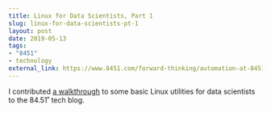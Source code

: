 ```yaml
---
title: Linux for Data Scientists, Part 1
slug: linux-for-data-scientists-pt-1
layout: post
date: 2019-05-13
tags:
- "8451"
- technology
external_link: https://www.8451.com/forward-thinking/automation-at-8451
---
```


I contributed [a walkthrough](https://www.8451.com/forward-thinking/automation-at-8451) to some basic Linux utilities for data scientists to the 84.51˚ tech blog.
